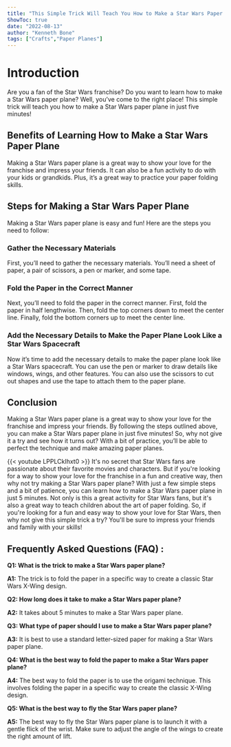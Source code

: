 ```yaml
---
title: "This Simple Trick Will Teach You How to Make a Star Wars Paper Plane in Just 5 Minutes!"
ShowToc: true 
date: "2022-08-13"
author: "Kenneth Bone" 
tags: ["Crafts","Paper Planes"]
---
```

# Introduction

Are you a fan of the Star Wars franchise? Do you want to learn how to make a Star Wars paper plane? Well, you’ve come to the right place! This simple trick will teach you how to make a Star Wars paper plane in just five minutes! 

## Benefits of Learning How to Make a Star Wars Paper Plane

Making a Star Wars paper plane is a great way to show your love for the franchise and impress your friends. It can also be a fun activity to do with your kids or grandkids. Plus, it’s a great way to practice your paper folding skills. 

## Steps for Making a Star Wars Paper Plane

Making a Star Wars paper plane is easy and fun! Here are the steps you need to follow: 

### Gather the Necessary Materials

First, you’ll need to gather the necessary materials. You’ll need a sheet of paper, a pair of scissors, a pen or marker, and some tape. 

### Fold the Paper in the Correct Manner

Next, you’ll need to fold the paper in the correct manner. First, fold the paper in half lengthwise. Then, fold the top corners down to meet the center line. Finally, fold the bottom corners up to meet the center line. 

### Add the Necessary Details to Make the Paper Plane Look Like a Star Wars Spacecraft

Now it’s time to add the necessary details to make the paper plane look like a Star Wars spacecraft. You can use the pen or marker to draw details like windows, wings, and other features. You can also use the scissors to cut out shapes and use the tape to attach them to the paper plane. 

## Conclusion

Making a Star Wars paper plane is a great way to show your love for the franchise and impress your friends. By following the steps outlined above, you can make a Star Wars paper plane in just five minutes! So, why not give it a try and see how it turns out? With a bit of practice, you’ll be able to perfect the technique and make amazing paper planes.

{{< youtube LPPLCkIhxt0 >}} 
It's no secret that Star Wars fans are passionate about their favorite movies and characters. But if you're looking for a way to show your love for the franchise in a fun and creative way, then why not try making a Star Wars paper plane? With just a few simple steps and a bit of patience, you can learn how to make a Star Wars paper plane in just 5 minutes. Not only is this a great activity for Star Wars fans, but it's also a great way to teach children about the art of paper folding. So, if you're looking for a fun and easy way to show your love for Star Wars, then why not give this simple trick a try? You'll be sure to impress your friends and family with your skills!

## Frequently Asked Questions (FAQ) :
**Q1: What is the trick to make a Star Wars paper plane?**

**A1:** The trick is to fold the paper in a specific way to create a classic Star Wars X-Wing design.

**Q2: How long does it take to make a Star Wars paper plane?**

**A2:** It takes about 5 minutes to make a Star Wars paper plane.

**Q3: What type of paper should I use to make a Star Wars paper plane?**

**A3:** It is best to use a standard letter-sized paper for making a Star Wars paper plane.

**Q4: What is the best way to fold the paper to make a Star Wars paper plane?**

**A4:** The best way to fold the paper is to use the origami technique. This involves folding the paper in a specific way to create the classic X-Wing design.

**Q5: What is the best way to fly the Star Wars paper plane?**

**A5:** The best way to fly the Star Wars paper plane is to launch it with a gentle flick of the wrist. Make sure to adjust the angle of the wings to create the right amount of lift.





